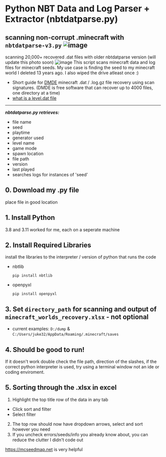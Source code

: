 # Python NBT Data and Log Parser + Extractor (nbtdatparse.py)
scanning non-corrupt .minecraft with `nbtdatparse-v3.py`
![image](https://github.com/user-attachments/assets/d951cda1-60af-4698-9817-965ed28cce9d)
----
scanning 20,000+ recovered .dat files with older nbtdatparse version (will update this photo soon)
![image](https://github.com/user-attachments/assets/99248ac3-c377-4b00-b10a-469248564737)
This script scans minecraft data and log files for minecraft seeds. My use case is finding the seed to my minecraft world I deleted 13 years ago. I also wiped the drive atleast once :)

- Short guide for [DMDE](optionalDMDE/info.md) minecraft .dat / .log.gz file recovery using scan signatures.
(DMDE is free software that can recover up to 4000 files, one directory at a time)
- [what is a level.dat file](https://minecraft.wiki/w/Java_Edition_level_format#level.dat_format)
----
***nbtdatparse.py retrieves:***
- file name
- seed
- playtime
- generator used
- level name
- game mode
- spawn location
- file path
- version
- last played
- searches logs for instances of 'seed'

## 0. Download my .py file
place file in good location


## 1. Install Python
3.8 and 3.11 worked for me, each on a seperate machine



## 2. Install Required Libraries
install the libraries to the interpreter / version of python that runs the code
- nbtlib
   ```
   pip install nbtlib
   ```
- openpyxl
   ```
   pip install openpyxl
   ```

## 3. Set `directory_path` for scanning and output of `minecraft_worlds_recovery.xlsx` - not optional
- current examples: `D:/dump` & `C:/Users/juke32/AppData/Roaming/.minecraft/saves`  


## 4. Should be good to run!
If it doesn't work double check the file path, direction of the slashes, if the correct python interpreter is used, try using a terminal window not an ide or coding enviroment.

## 5. Sorting through the .xlsx in excel
1. Highlight the top title row of the data in any tab
- Click sort and filter
- Select filter
2. The top row should now have dropdown arrows, select and sort however you need
3. If you uncheck errors/seeds/info you already know about, you can reduce the clutter I didn't code out

https://mcseedmap.net is very helpful
